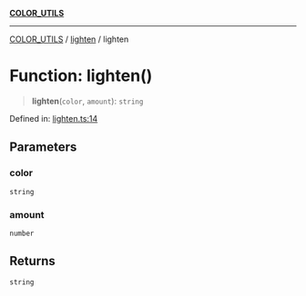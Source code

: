 [**COLOR_UTILS**](../../README.md)

***

[COLOR_UTILS](../../README.md) / [lighten](../README.md) / lighten

# Function: lighten()

> **lighten**(`color`, `amount`): `string`

Defined in: [lighten.ts:14](https://github.com/dailker/everyutil/blob/d12555c550c1d59295f536d15822ff0e97aceecb/src/color/lighten.ts#L14)

## Parameters

### color

`string`

### amount

`number`

## Returns

`string`
